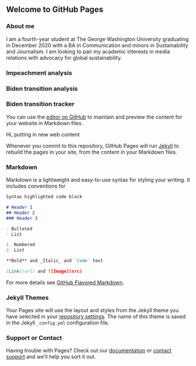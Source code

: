 ## Welcome to GitHub Pages

### About me

I am a fourth-year student at The George Washington University graduating in December 2020 with a BA in Communication and minors in Sustainability and Journalism. I am looking to pair my academic interests in media relations with advocacy for global sustainability.

### Impeachment analysis

### Biden transition analysis 

### Biden transition tracker

You can use the [editor on GitHub](https://github.com/Epalmer20/Epalmer20.github.io/edit/main/README.md) to maintain and preview the content for your website in Markdown files.

Hi, putting in new web content

Whenever you commit to this repository, GitHub Pages will run [Jekyll](https://jekyllrb.com/) to rebuild the pages in your site, from the content in your Markdown files.


### Markdown

Markdown is a lightweight and easy-to-use syntax for styling your writing. It includes conventions for

```markdown
Syntax highlighted code block

# Header 1
## Header 2
### Header 3

- Bulleted
- List

1. Numbered
2. List

**Bold** and _Italic_ and `Code` text

[Link](url) and ![Image](src)
```

For more details see [GitHub Flavored Markdown](https://guides.github.com/features/mastering-markdown/).

### Jekyll Themes

Your Pages site will use the layout and styles from the Jekyll theme you have selected in your [repository settings](https://github.com/Epalmer20/Epalmer20.github.io/settings). The name of this theme is saved in the Jekyll `_config.yml` configuration file.

### Support or Contact

Having trouble with Pages? Check out our [documentation](https://docs.github.com/categories/github-pages-basics/) or [contact support](https://github.com/contact) and we’ll help you sort it out.
